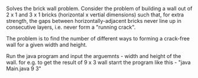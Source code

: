 Solves the brick wall problem. Consider the problem of building a wall out of 2 x 1 and 3 x 1 bricks (horizontal x vertial dimensions) 
such that, for extra strength, the gaps between horizontally-adjacent bricks never line up in consecutive layers, i.e. never form a "running crack".

The problem is to find the number of different ways to forming a crack-free wall for a given width and height. 

Run the java program and input the arguemnts - width and height of the wall. for e.g. to get the result of 9 x 3 wall starrt the program like this - "java Main.java 9 3"
